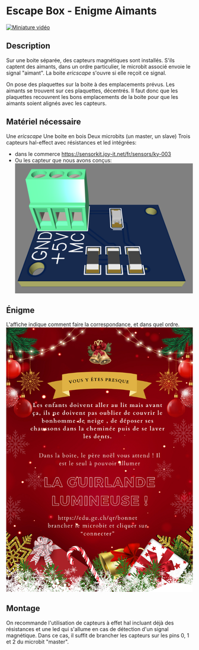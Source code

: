 # Escape Box - Enigme Aimants

[![Miniature vidéo](https://img.youtube.com/vi/2xihjn7eewY/0.jpg)](https://www.youtube.com/watch?v=2xihjn7eewY)

## Description
Sur une boite séparée, des capteurs magnétiques sont installés. 
S'ils captent des aimants, dans un ordre particulier, le microbit associé envoie le signal "aimant".
La boite *ericscape* s'ouvre si elle reçoit ce signal.

On pose des plaquettes sur la boite à des emplacements prévus.
Les aimants se trouvent sur ces plaquettes, décentrés. 
Il faut donc que les plaquettes recouvrent les bons emplacements de la boite pour que les aimants soient alignés avec les capteurs.


## Matériel nécessaire
Une *ericscape*
Une boite en bois
Deux microbits (un master, un slave)
Trois capteurs hal-effect avec résistances et led intégrées:
- dans le commerce https://sensorkit.joy-it.net/fr/sensors/ky-003
- Ou les capteur que nous avons conçus:
![Capteur maison](escapebox_3_haleffect_capteurpcb.png)

## Énigme
L'affiche indique comment faire la correspondance, et dans quel ordre.
![Affiche de l'énigme](escapebox_3_haleffect_affiche.png)

## Montage
On recommande l'utilisation de capteurs à effet hal incluant déjà des résistances et une led qui s'allume en cas de détection d'un signal magnétique.
Dans ce cas, il suffit de brancher les capteurs sur les pins 0, 1 et 2 du microbit "master".